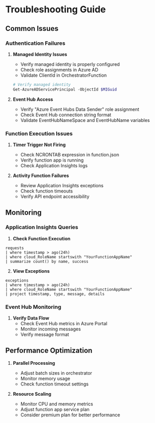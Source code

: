 # Troubleshooting Guide

## Common Issues

### Authentication Failures

1. **Managed Identity Issues**
   - Verify managed identity is properly configured
   - Check role assignments in Azure AD
   - Validate ClientId in OrchestratorFunction
   ```powershell
   # Verify managed identity
   Get-AzureADServicePrincipal -ObjectId $MIGuid
   ```

2. **Event Hub Access**
   - Verify "Azure Event Hubs Data Sender" role assignment
   - Check Event Hub connection string format
   - Validate EventHubNameSpace and EventHubName variables

### Function Execution Issues

1. **Timer Trigger Not Firing**
   - Check NCRONTAB expression in function.json
   - Verify function app is running
   - Check Application Insights logs

2. **Activity Function Failures**
   - Review Application Insights exceptions
   - Check function timeouts
   - Verify API endpoint accessibility

## Monitoring

### Application Insights Queries

1. **Check Function Execution**
```kusto
requests
| where timestamp > ago(24h)
| where cloud_RoleName startswith "YourFunctionAppName"
| summarize count() by name, success
```

2. **View Exceptions**
```kusto
exceptions
| where timestamp > ago(24h)
| where cloud_RoleName startswith "YourFunctionAppName"
| project timestamp, type, message, details
```

### Event Hub Monitoring

1. **Verify Data Flow**
   - Check Event Hub metrics in Azure Portal
   - Monitor incoming messages
   - Verify message format

## Performance Optimization

1. **Parallel Processing**
   - Adjust batch sizes in orchestrator
   - Monitor memory usage
   - Check function timeout settings

2. **Resource Scaling**
   - Monitor CPU and memory metrics
   - Adjust function app service plan
   - Consider premium plan for better performance